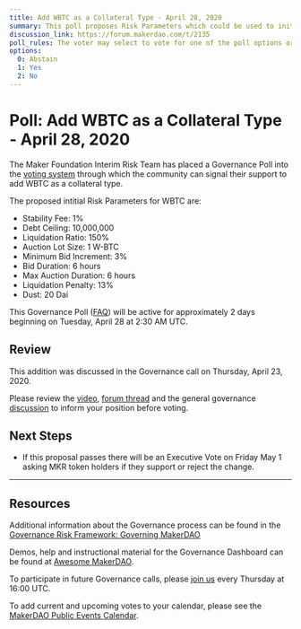 ```yaml
---
title: Add WBTC as a Collateral Type - April 28, 2020
summary: This poll proposes Risk Parameters which could be used to initialize WBTC as a new asset class.
discussion_link: https://forum.makerdao.com/t/2135
poll_rules: The voter may select to vote for one of the poll options or they may elect to abstain from the poll entirely
options:
  0: Abstain
  1: Yes
  2: No
---
```


# Poll: Add WBTC as a Collateral Type - April 28, 2020

The Maker Foundation Interim Risk Team has placed a Governance Poll into the [voting system](https://vote.makerdao.com/polling) through which the community can signal their support to add WBTC as a collateral type.

The proposed intitial Risk Parameters for WBTC are:

- Stability Fee: 1%
- Debt Ceiling: 10,000,000
- Liquidation Ratio: 150%
- Auction Lot Size: 1 W-BTC
- Minimum Bid Increment: 3%
- Bid Duration: 6 hours
- Max Auction Duration: 6 hours
- Liquidation Penalty: 13%
- Dust: 20 Dai

This Governance Poll ([FAQ](https://community-development.makerdao.com/makerdao-scd-faqs/scd-faqs/governance)) will be active for approximately 2 days beginning on Tuesday, April 28 at 2:30 AM UTC.

## Review

This addition was discussed in the Governance call on Thursday, April 23, 2020.

Please review the [video](https://www.youtube.com/watch?v=9gzBHFiNOxs&t=1361s), [forum thread](https://forum.makerdao.com/t/2135) and the general governance [discussion](https://forum.makerdao.com/c/governance) to inform your position before voting.

## Next Steps

- If this proposal passes there will be an Executive Vote on Friday May 1 asking MKR token holders if they support or reject the change.

---

## Resources

Additional information about the Governance process can be found in the [Governance Risk Framework: Governing MakerDAO](https://community-development.makerdao.com/governance/governance-risk-framework)

Demos, help and instructional material for the Governance Dashboard can be found at [Awesome MakerDAO](https://awesome.makerdao.com/#voting).

To participate in future Governance calls, please [join us](https://community-development.makerdao.com/governance/governance-and-risk-meetings) every Thursday at 16:00 UTC.

To add current and upcoming votes to your calendar, please see the [MakerDAO Public Events Calendar](https://calendar.google.com/calendar/embed?src=makerdao.com_3efhm2ghipksegl009ktniomdk%40group.calendar.google.com&ctz=America%2FLos_Angeles).
